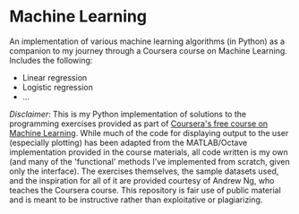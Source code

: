 # Machine Learning
An implementation of various machine learning algorithms (in Python) as a companion to my journey through a Coursera course on Machine Learning. Includes the following:

* Linear regression
* Logistic regression
* ...

_Disclaimer_: This is my Python implementation of solutions to the programming exercises provided as part of [Coursera's free course on Machine Learning](https://www.coursera.org/learn/machine-learning/home/welcome). While much of the code for displaying output to the user (especially plotting) has been adapted from the MATLAB/Octave implementation provided in the course materials, all code written is my own (and many of the 'functional' methods I've implemented from scratch, given only the interface). The exercises themselves, the sample datasets used, and the inspiration for all of it are provided courtesy of Andrew Ng, who teaches the Coursera course. This repository is fair use of public material and is meant to be instructive rather than exploitative or plagiarizing.

